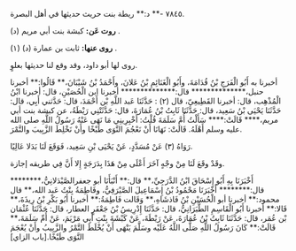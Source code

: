٧٨٤٥ -** د:** ريطة بنت حريث حديثها في أهل البصرة.

**روت عَن:** كبشة بنت أبي مريم (د) .

**روى عنها:** ثابت بن عمارة (د) (١) .

روى لها أبو داود، وقد وقع لنا حديثها بعلوٍ.

أخبرنا به أَبُو الْفَرَجِ بْنُ قُدَامَةَ، وأَبُو الْغَنَائِمِ بْنُ عَلانَ، وأَحْمَدُ بْنُ شَيْبَانَ،** قَالُوا:** أخبرنا حنبل،************** قال:************** أخبرنا ابن الْحُصَيْنِ، قال: أخبرنا ابْنُ الْمُذْهِب، قال: أخبرنا القَطِيعِيّ، قال (٢) : حَدَّثَنَا عَبد اللَّهِ بْن أَحْمَدَ، قال: حَدَّثني أَبِي، قال: حَدَّثَنَا يَحْيَى بْنُ سَعِيد، قال: حَدَّثَنَا ثَابِتُ بْنُ عُمَارَةَ، قال: حَدَّثَتْنِي رَيْطَةُ، عن كبشة بنت أبي مريم،**** قَالَتْ:**** سَأَلْتُ أُمَّ سَلَمَةَ قُلْتُ: أَخْبِرِينِي مَا نَهَى عَنْهُ رَسُولُ اللَّهِ صلى الله عليه وسلم أَهْلَهُ. قَالَتْ: نَهَانَا أَنْ نَعْجُمَ النَّوَى طَبْخًا وأَنْ نَخْلِطَ الزَّبِيبَ والتَّمْرَ.

رَوَاهُ (٣) عَنْ مُسَدَّدٍ، عَنْ يَحْيَى بْنِ سَعِيد، فَوَقَعَ لَنَا بَدَلا عَالِيًا.

وقَدْ وقَعَ لَنَا مِنْ وجْهٍ آخَرَ أَعْلَى مِنْ هَذَا بِدَرَجَةٍ إِلا أَنَّ فِي طريقه إجازة.

أَخْبَرَنَا بِهِ أَبُو إِسْحَاقَ ابْنُ الدَّرَجِيِّ،** قال:** أَنْبَأَنَا أبو جعفرالصَّيْدَلانِيُّ،******** قال:******** أَخْبَرَنَا مَحْمُودُ بْنُ إِسْمَاعِيلَ الصَّيْرَفِيُّ، وفَاطِمَةُ بِنْتُ عَبد الله،** قال محمود:** أخبرنا أبو الْحُسَيْنِ بْنُ فَاذشَاهِ،** وَقَالت فَاطِمَةُ:** أخبرنا أَبُو بَكْرِ بْنُ رِيذَةَ،** قَالا:** أخبرنا أَبُو الْقَاسِمِ الطَّبَرَانِيُّ، قال: حَدَّثَنَا إِدْرِيسُ بْنُ جَعْفَرٍ العطار، قال: حَدَّثَنَا عُثْمَان بْن عُمَر، قال: حَدَّثَنَا ثَابِتُ بْنُ عُمَارَةَ، عَنْ رَيْطَةَ، عَنْ كَبْشَةَ بِنْتِ أَبِي مَرْيَمَ، عَنْ أُمِّ سَلَمَةَ،** قَالَتْ:** كَانَ رَسُولُ اللَّهِ صَلَّى اللَّهُ عَلَيْه وسَلَّمَ يَنْهَى أَنْ يُخْلَطَ التَّمْرُ والزَّبِيبُ وأَنْ يُعْجَمَ النَّوَى طَبْخًا.[باب الزاي]